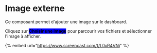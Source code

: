 # Image externe

Ce composant permet d'ajouter une image sur le dashboard.&#x20;

Cliquez sur <mark style="background-color:blue;">**Choisir une image**</mark> pour parcourir vos fichiers et sélectionner l'image à afficher.&#x20;

{% embed url="https://www.screencast.com/t/L0xR4VNi" %}
